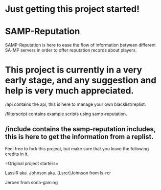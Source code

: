 Just getting this project started!
=======
SAMP-Reputation
=======
SAMP-Reputation is here to ease the flow of information between different SA-MP servers in order to offer reputation records about players.

This project is currently in a very early stage, and any suggestion and help is very much appreciated.
=======
/api contains the api, this is here to manage your own blacklist/replist.

/filterscript contains example scripts using samp-reputation.

/include contains the samp-reputation includes, this is here to get the information from a replist.
-------
Feel free to fork this project, but make sure that you leave the following credits in it.

=Original project starters=

LassiR aka. Johnson aka. [Lsrcr]Johnson from ls-rcr

Jeroen from sona-gaming